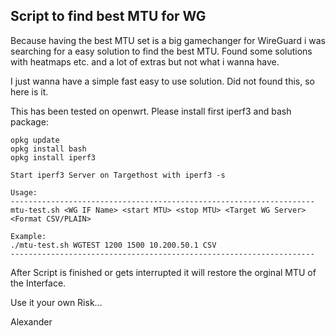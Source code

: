## Script to find best MTU for WG

Because having the best MTU set is a big gamechanger for WireGuard
i was searching for a easy solution to find the best MTU. Found some solutions
with heatmaps etc. and a lot of extras but not what i wanna have.

I just wanna have a simple fast easy to use solution. Did not found this, so here is it.

This has been tested on openwrt. Please install first iperf3 and bash package:

```
opkg update
opkg install bash
opkg install iperf3
```
```
Start iperf3 Server on Targethost with iperf3 -s
```

```
Usage:
--------------------------------------------------------------------
mtu-test.sh <WG IF Name> <start MTU> <stop MTU> <Target WG Server> <Format CSV/PLAIN>

Example:
./mtu-test.sh WGTEST 1200 1500 10.200.50.1 CSV
--------------------------------------------------------------------
```

After Script is finished or gets interrupted it will restore the orginal MTU of the Interface.

Use it your own Risk...

Alexander
